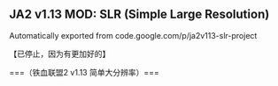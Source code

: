 ## JA2 v1.13 MOD: SLR (Simple Large Resolution)
Automatically exported from code.google.com/p/ja2v113-slr-project

【已停止，因为有更加好的】

===（铁血联盟2 v1.13 简单大分辨率）===



